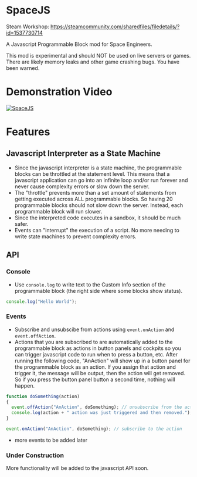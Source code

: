 # SpaceJS

Steam Workshop: https://steamcommunity.com/sharedfiles/filedetails/?id=1537730714

A Javascript Programmable Block mod for Space Engineers.

This mod is experimental and should NOT be used on live servers or games.  There are likely memory leaks and other game crashing bugs.  You have been warned.

# Demonstration Video

[![SpaceJS](http://img.youtube.com/vi/uGIF6IA48zc/0.jpg)](http://www.youtube.com/watch?v=uGIF6IA48zc)

# Features

## Javascript Interpreter as a State Machine

* Since the javascript interpreter is a state machine, the programmable blocks can be throttled at the statement level.  This means that a javascript application can go into an infinite loop and/or run forever and never cause complexity errors or slow down the server.
* The "throttle" prevents more than a set amount of statements from getting executed across ALL programmable blocks.  So having 20 programmable blocks should not slow down the server.  Instead, each programmable block will run slower.
* Since the interpreted code executes in a sandbox, it should be much safer.
* Events can "interrupt" the execution of a script.  No more needing to write state machines to prevent complexity errors.

## API

### Console

* Use ```console.log``` to write text to the Custom Info section of the programmable block (the right side where some blocks show status).
```javascript
console.log("Hello World");
```

### Events

* Subscribe and unsubscibe from actions using ```event.onAction``` and ```event.offAction```.  
* Actions that you are subscribed to are automatically added to the programmable block as actions in button panels and cockpits so you can trigger javascript code to run when to press a button, etc.  After running the following code, "AnAction" will show up in a button panel for the programmable block as an action.  If you assign that action and trigger it, the message will be output, then the action will get removed.  So if you press the button panel button a second time, nothing will happen.
```javascript
function doSomething(action)
{
  event.offAction("AnAction", doSomething); // unsubscribe from the action
  console.log(action + " action was just triggered and then removed.");
}

event.onAction("AnAction", doSomething); // subscribe to the action
```

* more events to be added later



### Under Construction

More functionality will be added to the javascript API soon.

